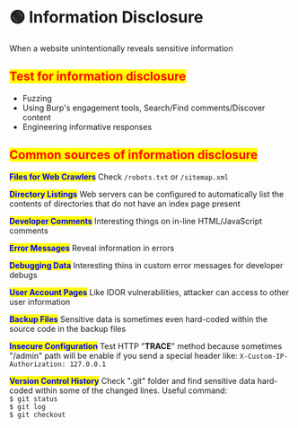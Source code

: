 # 🟢 Information Disclosure

When a website unintentionally reveals sensitive information

## <mark style="color:red;">Test for information disclosure</mark>

* Fuzzing
* Using Burp's engagement tools, Search/Find comments/Discover content
* Engineering informative responses

## <mark style="color:red;">Common sources of information disclosure</mark>

<mark style="color:blue;">**Files for Web Crawlers**</mark> Check `/robots.txt` or `/sitemap.xml`

<mark style="color:blue;">**Directory Listings**</mark> Web servers can be configured to automatically list the contents of directories that do not have an index page present

<mark style="color:blue;">**Developer Comments**</mark> Interesting things on in-line HTML/JavaScript comments

<mark style="color:blue;">**Error Messages**</mark> Reveal information in errors

<mark style="color:blue;">**Debugging Data**</mark> Interesting thins in custom error messages for developer debugs

<mark style="color:blue;">**User Account Pages**</mark> Like IDOR vulnerabilities, attacker can access to other user information

<mark style="color:blue;">**Backup Files**</mark> Sensitive data is sometimes even hard-coded within the source code in the backup files

<mark style="color:blue;">**Insecure Configuration**</mark> Test HTTP "**TRACE**" method because sometimes "/admin" path will be enable if you send a special header like: `X-Custom-IP-Authorization: 127.0.0.1`

<mark style="color:blue;">**Version Control History**</mark> Check ".git" folder and find sensitive data hard-coded within some of the changed lines. Useful command: \
&#x20;     `$ git status` \
&#x20;     `$ git log` \
&#x20;     `$ git checkout`
